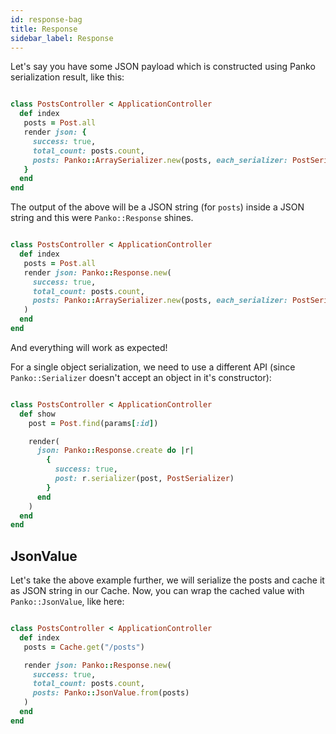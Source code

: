 ```yaml
---
id: response-bag
title: Response
sidebar_label: Response
---
```

Let's say you have some JSON payload which is constructed using Panko serialization result,
like this:

```ruby

class PostsController < ApplicationController
  def index
   posts = Post.all
   render json: {
     success: true,
     total_count: posts.count,
     posts: Panko::ArraySerializer.new(posts, each_serializer: PostSerializer).to_json
   }
  end
end

```

The output of the above will be a JSON string (for `posts`) inside a JSON string and this were `Panko::Response` shines.

```ruby

class PostsController < ApplicationController
  def index
   posts = Post.all
   render json: Panko::Response.new(
     success: true,
     total_count: posts.count,
     posts: Panko::ArraySerializer.new(posts, each_serializer: PostSerializer)
   )
  end
end

```

And everything will work as expected!

For a single object serialization, we need to use a different API (since `Panko::Serializer` doesn't accept an object in it's constructor):

```ruby

class PostsController < ApplicationController
  def show
    post = Post.find(params[:id])

    render(
      json: Panko::Response.create do |r|
        {
          success: true,
          post: r.serializer(post, PostSerializer)
        }
      end
    )
  end
end

```

## JsonValue

Let's take the above example further, we will serialize the posts and cache it as JSON string in our Cache.
Now, you can wrap the cached value with `Panko::JsonValue`, like here:

```ruby

class PostsController < ApplicationController
  def index
   posts = Cache.get("/posts")

   render json: Panko::Response.new(
     success: true,
     total_count: posts.count,
     posts: Panko::JsonValue.from(posts)
   )
  end
end

```
